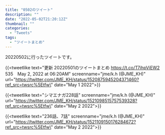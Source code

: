 ```yaml
---
title: "0502のツイート"
description: ""
date: "2022-05-02T21:20:12Z"
thumbnail: ""
categories:
  - "Tweets"
tags:
  - "ツイートまとめ"
---
```

20220502に行ったツイートです。
<!--more-->
{{<tweetlike text=\"更新 20220501のツイートまとめ https://t.co/T7ihpViEW2 535　May 2, 2022 at 06:20AM\" screenname=\"jme/k.h (@JME_KH)\" url=\"https://twitter.com/JME_KH/status/1520875945204371460?ref_src=twsrc%5Etfw\" date=\"May 1 2022\">}}

{{<tweetlike text=\"シマエナガ228話\" screenname=\"jme/k.h (@JME_KH)\" url=\"https://twitter.com/JME_KH/status/1521098515757539328?ref_src=twsrc%5Etfw\" date=\"May 2 2022\">}}

{{<tweetlike text=\"236話、7話\" screenname=\"jme/k.h (@JME_KH)\" url=\"https://twitter.com/JME_KH/status/1521109150176284672?ref_src=twsrc%5Etfw\" date=\"May 2 2022\">}}

